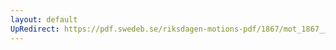 ```yaml
---
layout: default
UpRedirect: https://pdf.swedeb.se/riksdagen-motions-pdf/1867/mot_1867__ak__00277/mot_1867__ak__00277_002.pdf
---
```

